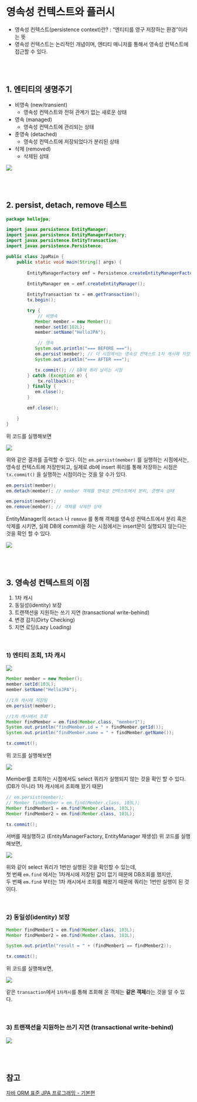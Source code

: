 # 영속성 컨텍스트와 플러시
* 영속성 컨텍스트(persistence context)란? : “엔티티를 영구 저장하는 환경”이라는 뜻 
* 영속성 컨텍스트는 논리적인 개념이며, 엔티티 매니저를 통해서 영속성 컨텍스트에 접근할 수 있다.


<br><br>


## 1. 엔티티의 생명주기

* 비영속 (new/transient)
   * 영속성 컨텍스트와 전혀 관계가 없는 새로운 상태
* 영속 (managed)
  * 영속성 컨텍스트에 관리되는 상태
* 준영속 (detached)
  * 영속성 컨텍스트에 저장되었다가 분리된 상태
* 삭제 (removed)
  * 삭제된 상태

![](imgs/persistence-context/2021-12-25-04-23-32.png)


<br><br>


## 2. persist, detach, remove 테스트

```java
package hellojpa;

import javax.persistence.EntityManager;
import javax.persistence.EntityManagerFactory;
import javax.persistence.EntityTransaction;
import javax.persistence.Persistence;

public class JpaMain {
    public static void main(String[] args) {
        
        EntityManagerFactory emf = Persistence.createEntityManagerFactory("hello");
        
        EntityManager em = emf.createEntityManager();

        EntityTransaction tx = em.getTransaction();
        tx.begin();

        try {
            // 비영속
           Member member = new Member();
           member.setId(102L);
           member.setName("HelloJPA");

            // 영속
           System.out.println("=== BEFORE ===");
           em.persist(member); // 이 시점에서는 영속성 컨텍스트 1차 캐시에 저장만 되고, DB에 쿼리는 날리지 않은 상태
           System.out.println("=== AFTER ===");

           tx.commit(); // DB에 쿼리 날리는 시점
        } catch (Exception e) {
            tx.rollback();
        } finally {
           em.close(); 
        }

        emf.close();

    }
}
```

위 코드를 실행해보면

![](imgs/persistence-context/2021-12-25-04-32-10.png)

위와 같은 결과를 출력할 수 있다. 이는 `em.persist(member)` 를 실행하는 시점에서는, 영속성 컨텍스트에 저장만되고, 실제로 db에 insert 쿼리를 통해 저장하는 시점은 `tx.commit()` 을 실행하는 시점이라는 것을 알 수가 있다.

```java
em.persist(member);
em.detach(member); // member 객체를 영속성 컨텍스트에서 분리, 준영속 상태
```
```java
em.persist(member);
em.remove(member); // 객체를 삭제한 상태
```
EntityManager의 `detach` 나 `remove` 를 통해 객체를 영속성 컨텍스트에서 분리 혹은 삭제를 시키면, 실제 DB에 commit을 하는 시점에서는 insert문이 실행되지 않는다는 것을 확인 할 수 있다.

![](imgs/persistence-context/2021-12-25-04-43-28.png)


<br><br>


## 3. 영속성 컨텍스트의 이점

1. 1차 캐시
2. 동일성(identity) 보장
3. 트랜잭션을 지원하는 쓰기 지연 (transactional write-behind)
4. 변경 감지(Dirty Checking)
5. 지연 로딩(Lazy Loading)

<br>

### 1) 엔티티 조회, 1차 캐시

![](imgs/persistence-context/2021-12-25-05-11-02.png)

```java
Member member = new Member();
member.setId(103L);
member.setName("HelloJPA");

//1차 캐시에 저장됨
em.persist(member);

//1차 캐시에서 조회
Member findMember = em.find(Member.class, "member1");
System.out.println("findMember.id = " + findMember.getId());
System.out.println("findMember.name = " + findMember.getName());

tx.commit();
```

위 코드를 실행해보면

![](imgs/persistence-context/2021-12-25-05-17-47.png)

Member를 조회하는 시점에서도 select 쿼리가 실행되지 않는 것을 확인 할 수 있다.   
(DB가 아니라 1차 캐시에서 조회해 왔기 때문)

```java
// em.persist(member);
// Member findMember = em.find(Member.class, 103L);
Member findMember1 = em.find(Member.class, 103L);
Member findMember2 = em.find(Member.class, 103L);

tx.commit();
```

서버를 재실행하고 (EntityManagerFactory, EntityManager 재생성) 위 코드를 실행해보면,

![](imgs/persistence-context/2021-12-25-05-28-26.png)

위와 같이 select 쿼리가 1번만 실행된 것을 확인할 수 있는데,  
첫 번째 `em.find` 에서는 1차캐시에 저장된 값이 없기 때문에 DB조회를 했지만,  
두 번째 `em.find` 부터는 1차 캐시에서 조회를 해왔기 때문에 쿼리는 1번만 실행이 된 것이다.

<br>

### 2) 동일성(identity) 보장

```java
Member findMember1 = em.find(Member.class, 103L);
Member findMember2 = em.find(Member.class, 103L);

System.out.println("result = " + (findMember1 == findMember2));

tx.commit();

```

위 코드를 실행해보면,

![](imgs/persistence-context/2021-12-25-16-55-22.png)

같은 `transaction`에서 `1차캐시`를 통해 조회해 온 객체는 **같은 객체**라는 것을 알 수 있다.

<br>

### 3) 트랜잭션을 지원하는 쓰기 지연 (transactional write-behind)


![](imgs/persistence-context/2021-12-25-17-16-57.png)



<br><br>



## 참고
[자바 ORM 표준 JPA 프로그래밍 - 기본편](https://www.inflearn.com/course/ORM-JPA-Basic)